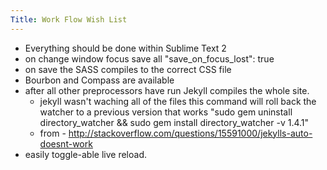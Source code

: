 ```yaml
---
Title: Work Flow Wish List
---
```

- Everything should be done within Sublime Text 2
- on change window focus save all "save_on_focus_lost": true
- on save the SASS compiles to the correct CSS file
- Bourbon and Compass are available
- after all other preprocessors have run Jekyll compiles the whole site.
	- jekyll wasn't waching all of the files this command will roll back the watcher to a previous version that works
	"sudo gem uninstall directory_watcher && sudo gem install directory_watcher -v 1.4.1"
	- from - http://stackoverflow.com/questions/15591000/jekylls-auto-doesnt-work
- easily toggle-able live reload.
